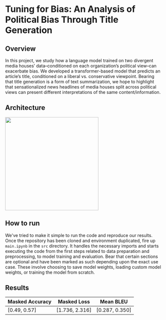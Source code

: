 # Tuning for Bias: An Analysis of Political Bias Through Title Generation

## Overview
In this project, we study how a language model trained on two divergent media houses’ data–conditioned on each organization’s political view–can exacerbate bias. We developed a transformer-based model that predicts an article’s title, conditioned on a liberal vs. conservative viewpoint. Bearing that title generation is a form of text summarization, we hope to highlight that sensationalized news headlines of media houses split across political views can present different interpretations of the same content/information.


## Architecture

<img src="https://github.com/raichandanisagar/text-to-title/blob/main/report/bert-image-example.jpeg" width="300"/>

## How to run

We've tried to make it simple to run the code and reproduce our results. Once the repository has been cloned and environment duplicated, fire up `main.ipynb` in the `src` directory. It handles the necessary imports and starts executing the code from the first steps related to data preparation and preprocessing, to model training and evaluation. Bear that certain sections are optional and have been marked as such depending upon the exact use case. These involve choosing to save model weights, loading custom model weights, or training the model from scratch.


## Results
| Masked Accuracy | Masked Loss    | Mean BLEU      |
|-----------------|----------------|----------------|
| [0.49, 0.57]    | [1.736, 2.316] | [0.287, 0.350] |
